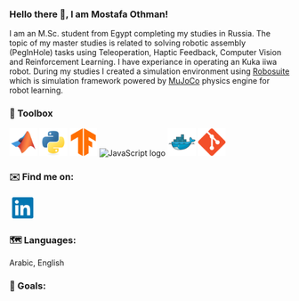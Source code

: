 <!-- ### Hi there 👋 -->


<!-- **mostafa-metwaly/mostafa-metwaly** is a ✨ _special_ ✨ repository because its `README.md` (this file) appears on your GitHub profile. -->
### Hello there 👋, I am Mostafa Othman!

I am an M.Sc. student from Egypt completing my studies in Russia. The topic of my master studies is related to solving robotic assembly (PegInHole) tasks using Teleoperation, Haptic Feedback, Computer Vision and Reinforcement Learning.
I have experiance in operating an Kuka iiwa robot. During my studies I created a simulation environment using [Robosuite](https://github.com/ARISE-Initiative/robosuite) which is simulation framework powered by [MuJoCo](https://mujoco.org/) physics engine for robot learning.


### 🧰 Toolbox

<img src="https://github.com/devicons/devicon/blob/master/icons/matlab/matlab-original.svg" alt="JavaScript logo" width="50" height="50"/> <img src="https://github.com/devicons/devicon/blob/master/icons/python/python-original.svg" alt="JavaScript logo" width="50" height="50"/> <img src="https://github.com/devicons/devicon/blob/master/icons/tensorflow/tensorflow-original.svg" alt="JavaScript logo" width="50" height="50">
<img src="https://upload.wikimedia.org/wikipedia/commons/2/29/Universal_robots_logo.svg" alt="JavaScript logo" width="50" height="50"/> <img src="https://github.com/devicons/devicon/blob/master/icons/docker/docker-original.svg" alt="JavaScript logo" width="50" height="50"/>
<img src="https://github.com/devicons/devicon/blob/master/icons/git/git-original.svg" alt="JavaScript logo" width="50" height="50"/> 

### ✉️ Find me on:
<p align="left">
 <a href="https://www.linkedin.com/in/mostafametwally" target="_blank" rel="noopener noreferrer"> <img src="https://github.com/devicons/devicon/blob/master/icons/linkedin/linkedin-original.svg" alt="Python" height="40" style="vertical-align:top; margin:4px"></a>
</p>

### 🗺️ Languages:
Arabic, English

### 🥅 Goals:
<!-- 
- [ ] Studies
  - [ ] Implement working learning in RoboSuite
  - [ ] Implement PPO from scratch
  - [ ] ML in Healthcare (course)
- [ ] Finish ML book
  - [ ] ...
- [ ] Tensorflow Specialization
  - [x] Intro
  - [ ] CNN
  - [ ] NLP
  - [ ] Sequences
- [ ] DL Specialization
  - [x] ML projects
  - [x] NN and DL
  - [x] Optimization
  - [ ] CNN
  - [ ] Sequence Models
- [ ] Tensorlfow Certificate 
- [ ] SQL
- [ ] Git
  - [x] [Part1](https://www.youtube.com/watch?v=RGOj5yH7evk&ab_channel=freeCodeCamp.org)
  - [ ] [Part2](https://www.youtube.com/watch?v=Uszj_k0DGsg&ab_channel=freeCodeCamp.org)
 -->

<!-- 
Here are some ideas to get you started:

- 🔭 I’m currently working on ...
- 🌱 I’m currently learning ...
- 👯 I’m looking to collaborate on ...
- 🤔 I’m looking for help with ...
- 💬 Ask me about ...
- 📫 How to reach me: ...
- 😄 Pronouns: ...
- ⚡ Fun fact: ...
 -->
